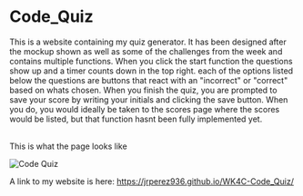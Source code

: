 
# Code_Quiz

This is a website containing my quiz generator. It has been designed after the mockup shown as well as some of the challenges from the week 
and contains multiple functions. When you click the start function the questions show up and a timer counts down in the top right. 
each of the options listed below the questions are buttons that react with an "incorrect" or "correct" based on whats chosen. When you finish the quiz,
you are prompted to save your score by writing your initials and clicking the save button. When you do, you would ideally be taken to the
scores page where the scores would be listed, but that function hasnt been fully implemented yet.

</br> This is what the page looks like </br>

![Code Quiz](https://user-images.githubusercontent.com/85633985/126099454-7ec5679e-8b03-4f7e-8d7a-4b865e34532d.gif)
</br>

A link to my website is here: https://jrperez936.github.io/WK4C-Code_Quiz/
